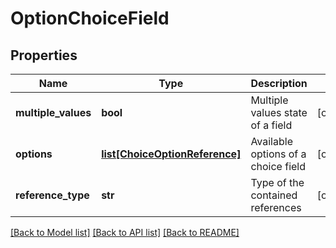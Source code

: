 # OptionChoiceField

## Properties
Name | Type | Description | Notes
------------ | ------------- | ------------- | -------------
**multiple_values** | **bool** | Multiple values state of a field | [optional] 
**options** | [**list[ChoiceOptionReference]**](ChoiceOptionReference.md) | Available options of a choice field | [optional] 
**reference_type** | **str** | Type of the contained references | [optional] 

[[Back to Model list]](../README.md#documentation-for-models) [[Back to API list]](../README.md#documentation-for-api-endpoints) [[Back to README]](../README.md)

